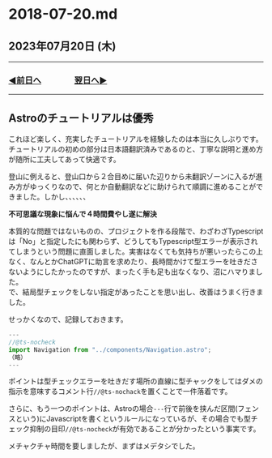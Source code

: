 # 2018-07-20.md

## 2023年07月20日 (木)

---

### [◀️前日へ](https://github.com/yuasys/chatty-journal/blob/main/2023/07/2023-07-19.md)&emsp;&emsp;&emsp;&emsp;[翌日へ▶️](https://github.com/yuasys/chatty-journal/blob/main/2023/07/2023-07-21.md)

---

## Astroのチュートリアルは優秀

これほど楽しく、充実したチュートリアルを経験したのは本当に久しぶりです。 
チュートリアルの初めの部分は日本語翻訳済みであるのと、丁寧な説明と進め方が随所に工夫してあって快適です。  

登山に例えると、登山口から２合目めに届いた辺りから未翻訳ゾーンに入るが進み方がゆっくりなので、何とか自動翻訳などに助けられて順調に進めることができました。しかし、、、、、、  

<b>不可思議な現象に悩んで４時間費やし遂に解決</b>

本質的な問題ではないものの、プロジェクトを作る段階で、わざわざTypescriptは「No」と指定したにも関わらず、どうしてもTypescript型エラーが表示されてしまうという問題に直面しました。実害はなくても気持ちが悪いったらこの上なく、なんとかChatGPTに助言を求めたり、長時間かけて型エラーを吐きださないようにしたかったのですが、まったく手も足も出なくなり、沼にハマりました。  
で、結局型チェックをしない指定があったことを思い出し、改善はうまく行きました。  

せっかくなので、記録しておきます。

```javascript
---
//@ts-nocheck
import Navigation from "../components/Navigation.astro";
（略）
---
```

ポイントは型チェックエラーを吐きだす場所の直線に型チャックをしてはダメの指示を意味するコメント行`//@ts-nochack`を置くことで一件落着です。

さらに、もう一つのポイントは、Astroの場合`---`行で前後を挟んだ区間(フェンスという)にJavascriptを書くというルールになっているが、その場合でも型チェック抑制の目印`//@ts-nocheck`が有効であることが分かったという事実です。  

メチャクチャ時間を要しましたが、まずはメデタシでした。

